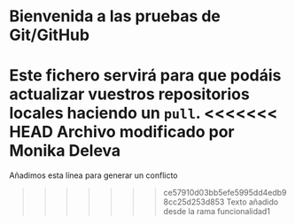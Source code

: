 # Bienvenida a las pruebas de Git/GitHub

Este fichero servirá para que podáis actualizar vuestros repositorios locales haciendo un `pull`.
<<<<<<< HEAD
Archivo modificado por Monika Deleva
=======
Añadimos esta línea para generar un conflicto
>>>>>>> ce57910d03bb5efe5995dd4edb98cc25d253d853
Texto añadido desde la rama funcionalidad1
